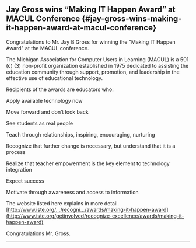 ## Jay Gross wins “Making IT Happen Award” at MACUL Conference {#jay-gross-wins-making-it-happen-award-at-macul-conference}

Congratulations to Mr. Jay B Gross for winning the &quot;Making IT Happen Award&quot; at the MACUL conference.

The Michigan Association for Computer Users in Learning (MACUL) is a 501 (c) (3) non-profit organization established in 1975 dedicated to assisting the education community through support, promotion, and leadership in the effective use of educational technology.

Recipients of the awards are educators who:

Apply available technology now

Move forward and don’t look back

See students as real people

Teach through relationships, inspiring, encouraging, nurturing

Recognize that further change is necessary, but understand that it is a process

Realize that teacher empowerment is the key element to technology integration

Expect success

Motivate through awareness and access to information

The website listed here explains in more detail. [http://www.iste.org/…/recogni…/awards/making-it-happen-award](http://www.iste.org/getinvolved/recognize-excellence/awards/making-it-happen-award)

Congratulations Mr. Gross.

***